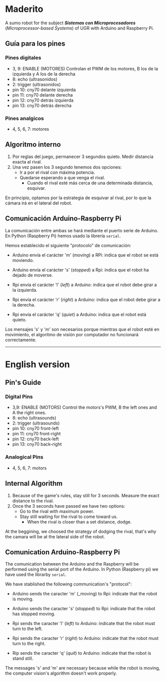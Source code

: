 # Maderito
A sumo robot for the subject ___Sistemas con Microprocesadores___ (_Microprocessor-based Systems_) of UGR with Arduino and Raspberry Pi. 

## Guía para los pines 

### Pines digitales
- 3, 9: ENABLE (MOTORES) Controlan el PWM de los motores, B los de la izquierda y A los de la derecha
- 8: echo (ultrasonidos)
- 2: trigger (ultrasonidos)
- pin 10: cny70 delante izquierda
- pin 11: cny70 delante derecha
- pin 12: cny70 detrás izquierda
- pin 13: cny70 detrás derecha

### Pines analgicos
- 4, 5, 6, 7: motores

## Algoritmo interno

1. Por reglas del juego, permanecer 3 segundos quieto. Medir distancia exacta al rival.
2. Una vez pasen los 3 segundo tenemos dos opciones:
    - Ir a por el rival con máxima potencia.
    - Quedarse esperando a que venga el rival.
      * Cuando el rival esté más cerca de una determinada distancia, esquivar.

En principio, optamos por la estrategia de esquivar al rival, por lo que la cámara irá en el lateral del robot.

## Comunicación Arduino-Raspberry Pi
La comunicación entre ambas se hará mediante el puerto serie de Arduino. En Python (Raspberry Pi) hemos usado la librería `serial`.

Hemos establecido el siguiente "protocolo" de comunicación:

* Arduino envía el carácter 'm' (_moving_) a RPi: indica que el robot se está moviendo.

* Arduino envía el carácter 's' (_stopped_) a Rpi: indica que el robot ha dejado de moverse.

* Rpi envía el carácter 'l' (_left_) a Arduino: indica que el robot debe girar a la izquierda.

* Rpi envía el carácter 'r' (_right_) a Arduino: indica que el robot debe girar a la derecha.

* Rpi envía el carácter 'q' (_quiet_) a Arduino: indica que el robot está quieto.

Los mensajes 's' y 'm' son necesarios porque mientras que el robot esté en movimiento, el algoritmo de visión por computador no funcionará correctamente. 

---

# English version

## Pin's Guide

### Digital Pins

- 3,9: ENABLE (MOTORS) Control the motors's PWM, B the left ones and A the right ones.
- 8: echo (ultrasounds)
- 2: trigger (ultrasounds)
- pin 10: cny70 front-left
- pin 11: cny70 front-right
- pin 12: cny70 back-left
- pin 13: cny70 back-right

### Analogical Pins
- 4, 5, 6, 7: motors

## Internal Algorithm

1. Because of the game's rules, stay still for 3 seconds. Measure the exact distance to the rival.
2. Once the 3 seconds have passed we have two options:
    - Go to the rival with maximum power.
    - Stay still waiting for the rival to come toward us.
        * When the rival is closer than a set distance, dodge.

At the beggining, we choosed the strategy of dodging the rival, that's why the camara will be at the lateral side of the robot.

## Comunication Arduino-Raspberry Pi

The comunication between the Arduino and the Raspberry will be performed using the serial port of the Arduino. In Python (Raspberry pi) we have used the librarby `serial`.

We have stablished the following communication's "protocol":

* Arduino sends the caracter 'm' (_moving) to Rpi: indicate that the robot is moving.

* Arduino sends the caracter 's' (_stopped_) to Rpi: indicate that the robot has stopped moving.

* Rpi sends the caracter 'l' (_left_) to Arduino: indicate that the robot must turn to the left.

* Rpi sends the caracter 'r' (_right_) to Arduino: indicate that the robot must turn to the right.

* Rip sends the caracter 'q' (_quit_) to Arduino: indicate that the robot is stand still.

The messages 's' and 'm' are necessary because while the robot is moving, the computer vision's algorithm doesn't work properly.
